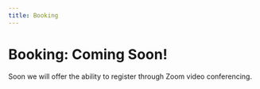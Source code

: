 ```yaml
---
title: Booking
---
```


# Booking: Coming Soon!

Soon we will offer the ability to register through Zoom video conferencing.
